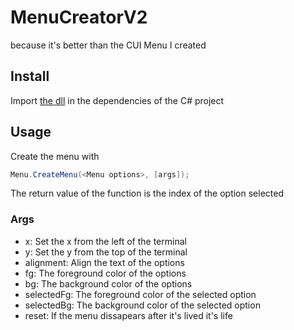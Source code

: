 # MenuCreatorV2
because it's better than the CUI Menu I created
## Install
Import [the dll](https://github.com/Nikicoraz/MenuCreatorV2/releases/latest) in the dependencies of the C# project
## Usage
Create the menu with 
```cs
Menu.CreateMenu(<Menu options>, [args]);
```
The return value of the function is the index of the option selected
### Args
- x: Set the x from the left of the terminal
- y: Set the y from the top of the terminal
- alignment: Align the text of the options
- fg: The foreground color of the options
- bg: The background color of the options
- selectedFg: The foreground color of the selected option
- selectedBg: The background color of the selected option
- reset: If the menu dissapears after it's lived it's life
